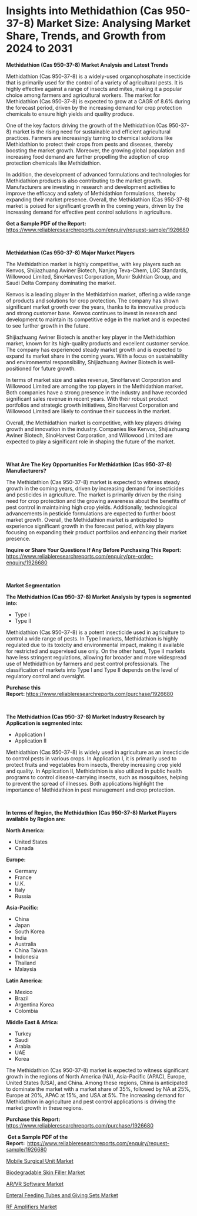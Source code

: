 <p><h1>Insights into Methidathion (Cas 950-37-8) Market Size: Analysing Market Share, Trends, and Growth from 2024 to 2031</h1></p><p><strong>Methidathion (Cas 950-37-8) Market Analysis and Latest Trends</strong></p>
<p><p>Methidathion (Cas 950-37-8) is a widely-used organophosphate insecticide that is primarily used for the control of a variety of agricultural pests. It is highly effective against a range of insects and mites, making it a popular choice among farmers and agricultural workers. The market for Methidathion (Cas 950-37-8) is expected to grow at a CAGR of 8.6% during the forecast period, driven by the increasing demand for crop protection chemicals to ensure high yields and quality produce.</p><p>One of the key factors driving the growth of the Methidathion (Cas 950-37-8) market is the rising need for sustainable and efficient agricultural practices. Farmers are increasingly turning to chemical solutions like Methidathion to protect their crops from pests and diseases, thereby boosting the market growth. Moreover, the growing global population and increasing food demand are further propelling the adoption of crop protection chemicals like Methidathion.</p><p>In addition, the development of advanced formulations and technologies for Methidathion products is also contributing to the market growth. Manufacturers are investing in research and development activities to improve the efficacy and safety of Methidathion formulations, thereby expanding their market presence. Overall, the Methidathion (Cas 950-37-8) market is poised for significant growth in the coming years, driven by the increasing demand for effective pest control solutions in agriculture.</p></p>
<p><strong>Get a Sample PDF of the Report:&nbsp;</strong> <a href="https://www.reliableresearchreports.com/enquiry/request-sample/1926680">https://www.reliableresearchreports.com/enquiry/request-sample/1926680</a></p>
<p>&nbsp;</p>
<p><strong>Methidathion (Cas 950-37-8) Major Market Players</strong></p>
<p><p>The Methidathion market is highly competitive, with key players such as Kenvos, Shijiazhuang Awiner Biotech, Nanjing Teva-Chem, LGC Standards, Willowood Limited, SinoHarvest Corporation, Munir Sukhtian Group, and Saudi Delta Company dominating the market.</p><p>Kenvos is a leading player in the Methidathion market, offering a wide range of products and solutions for crop protection. The company has shown significant market growth over the years, thanks to its innovative products and strong customer base. Kenvos continues to invest in research and development to maintain its competitive edge in the market and is expected to see further growth in the future.</p><p>Shijiazhuang Awiner Biotech is another key player in the Methidathion market, known for its high-quality products and excellent customer service. The company has experienced steady market growth and is expected to expand its market share in the coming years. With a focus on sustainability and environmental responsibility, Shijiazhuang Awiner Biotech is well-positioned for future growth.</p><p>In terms of market size and sales revenue, SinoHarvest Corporation and Willowood Limited are among the top players in the Methidathion market. Both companies have a strong presence in the industry and have recorded significant sales revenue in recent years. With their robust product portfolios and strategic growth initiatives, SinoHarvest Corporation and Willowood Limited are likely to continue their success in the market.</p><p>Overall, the Methidathion market is competitive, with key players driving growth and innovation in the industry. Companies like Kenvos, Shijiazhuang Awiner Biotech, SinoHarvest Corporation, and Willowood Limited are expected to play a significant role in shaping the future of the market.</p></p>
<p>&nbsp;</p>
<p><strong>What Are The Key Opportunities For Methidathion (Cas 950-37-8) Manufacturers?</strong></p>
<p><p>The Methidathion (Cas 950-37-8) market is expected to witness steady growth in the coming years, driven by increasing demand for insecticides and pesticides in agriculture. The market is primarily driven by the rising need for crop protection and the growing awareness about the benefits of pest control in maintaining high crop yields. Additionally, technological advancements in pesticide formulations are expected to further boost market growth. Overall, the Methidathion market is anticipated to experience significant growth in the forecast period, with key players focusing on expanding their product portfolios and enhancing their market presence.</p></p>
<p><strong>Inquire or Share Your Questions If Any Before Purchasing This Report:</strong> <a href="https://www.reliableresearchreports.com/enquiry/pre-order-enquiry/1926680">https://www.reliableresearchreports.com/enquiry/pre-order-enquiry/1926680</a></p>
<p>&nbsp;</p>
<p><strong>Market Segmentation</strong></p>
<p><strong>The Methidathion (Cas 950-37-8) Market Analysis by types is segmented into:</strong></p>
<p><ul><li>Type I</li><li>Type II</li></ul></p>
<p><p>Methidathion (Cas 950-37-8) is a potent insecticide used in agriculture to control a wide range of pests. In Type I markets, Methidathion is highly regulated due to its toxicity and environmental impact, making it available for restricted and supervised use only. On the other hand, Type II markets have less stringent regulations, allowing for broader and more widespread use of Methidathion by farmers and pest control professionals. The classification of markets into Type I and Type II depends on the level of regulatory control and oversight.</p></p>
<p><strong>Purchase this Report:&nbsp;</strong><a href="https://www.reliableresearchreports.com/purchase/1926680">https://www.reliableresearchreports.com/purchase/1926680</a></p>
<p>&nbsp;</p>
<p><strong>The Methidathion (Cas 950-37-8) Market Industry Research by Application is segmented into:</strong></p>
<p><ul><li>Application I</li><li>Application II</li></ul></p>
<p><p>Methidathion (Cas 950-37-8) is widely used in agriculture as an insecticide to control pests in various crops. In Application I, it is primarily used to protect fruits and vegetables from insects, thereby increasing crop yield and quality. In Application II, Methidathion is also utilized in public health programs to control disease-carrying insects, such as mosquitoes, helping to prevent the spread of illnesses. Both applications highlight the importance of Methidathion in pest management and crop protection.</p></p>
<p>&nbsp;</p>
<p><strong>In terms of Region, the Methidathion (Cas 950-37-8) Market Players available by Region are:</strong></p>
<p>
    <p> <strong> North America: </strong>
        <ul>
            <li>United States</li>
            <li>Canada</li>
        </ul>
        </p> 
    <p> <strong> Europe: </strong>
        <ul>
            <li>Germany</li>
            <li>France</li>
            <li>U.K.</li>
            <li>Italy</li>
            <li>Russia</li>
        </ul>
        </p> 
    <p> <strong> Asia-Pacific: </strong>
        <ul>
            <li>China</li>
            <li>Japan</li>
            <li>South Korea</li>
            <li>India</li>
            <li>Australia</li>
            <li>China Taiwan</li>
            <li>Indonesia</li>
            <li>Thailand</li>
            <li>Malaysia</li>
        </ul>
        </p> 
    <p> <strong> Latin America: </strong>
        <ul>
            <li>Mexico</li>
            <li>Brazil</li>
            <li>Argentina Korea</li>
            <li>Colombia</li>
        </ul>
        </p> 
    <p> <strong> Middle East & Africa: </strong>
        <ul>
            <li>Turkey</li>
            <li>Saudi</li>
            <li>Arabia</li>
            <li>UAE</li>
            <li>Korea</li>
        </ul>
    </p>
    </p>
<p><p>The Methidathion (Cas 950-37-8) market is expected to witness significant growth in the regions of North America (NA), Asia-Pacific (APAC), Europe, United States (USA), and China. Among these regions, China is anticipated to dominate the market with a market share of 35%, followed by NA at 25%, Europe at 20%, APAC at 15%, and USA at 5%. The increasing demand for Methidathion in agriculture and pest control applications is driving the market growth in these regions.</p></p>
<p><strong>Purchase this Report: </strong><a href="https://www.reliableresearchreports.com/purchase/1926680">https://www.reliableresearchreports.com/purchase/1926680</a></p>
<p>&nbsp;<strong>Get a Sample PDF of the Report:&nbsp;&nbsp;</strong><a href="https://www.reliableresearchreports.com/enquiry/request-sample/1926680">https://www.reliableresearchreports.com/enquiry/request-sample/1926680</a></p>
<p><strong></strong></p>
<p><p><a href="https://github.com/Sherrillcrooksxa8i18ucf2m/Market-Research-Report-List-1/blob/main/mobile-surgical-unit-market.md">Mobile Surgical Unit Market</a></p><p><a href="https://glittery-fuchsia-86a.notion.site/Biodegradable-Skin-Filler-Market-Size-Share-Trends-Analysis-Report-By-Application-Regional-Outlo-7ec29725825f449ab65a31c395420797">Biodegradable Skin Filler Market</a></p><p><a href="https://github.com/khansimonweber1lqujlwoz15d/Market-Research-Report-List-1/blob/main/arvr-software-market.md">AR/VR Software Market</a></p><p><a href="https://issuu.com/reportprime-2/docs/enteral-feeding-tubes-and-giving-sets-market-size-">Enteral Feeding Tubes and Giving Sets Market</a></p><p><a href="https://view.publitas.com/reportprime-1/rf-amplifiers-market-provides-detailed-segmentation-of-this-market-based-on-type-application-and-region-and-forecast-for-the-period-from-2024-2031/">RF Amplifiers Market</a></p></p>